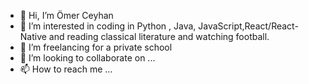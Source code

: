 - 👋 Hi, I’m Ömer Ceyhan 
- 👀 I’m interested in coding in Python , Java, 
JavaScript,React/React-Native and   reading classical literature and watching football.
- 🌱 I’m freelancing for a private school
- 💞️ I’m looking to collaborate on ...
- 📫 How to reach me ...

<!---
ceyhan2712/ceyhan2712 is a ✨ special ✨ repository because its `README.md` (this file) appears on your GitHub profile.
You can click the Preview link to take a look at your changes.
--->
